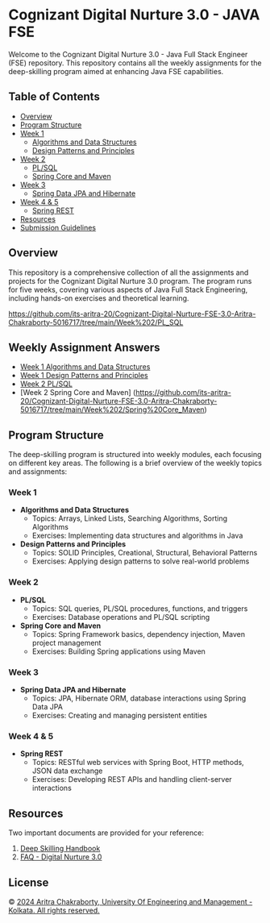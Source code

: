 # Cognizant Digital Nurture 3.0 - JAVA FSE

Welcome to the Cognizant Digital Nurture 3.0 - Java Full Stack Engineer (FSE) repository. This repository contains all the weekly assignments for the deep-skilling program aimed at enhancing Java FSE capabilities.

## Table of Contents
- [Overview](#overview)
- [Program Structure](#program-structure)
- [Week 1](#week-1)
  - [Algorithms and Data Structures](https://github.com/its-aritra-20/Cognizant-Digital-Nurture-FSE-3.0-Aritra-Chakraborty-5016717/blob/main/Assignment/Week%201_Algorthms_Data%20Structures.docx)
  - [Design Patterns and Principles](https://github.com/its-aritra-20/Cognizant-Digital-Nurture-FSE-3.0-Aritra-Chakraborty-5016717/blob/main/Assignment/Week%201_Design%20Patterns%20and%20Principles.docx)
- [Week 2](#week-2)
  - [PL/SQL](https://github.com/its-aritra-20/Cognizant-Digital-Nurture-FSE-3.0-Aritra-Chakraborty-5016717/blob/main/Assignment/Week%202_PLSQL.docx)
  - [Spring Core and Maven](https://github.com/its-aritra-20/Cognizant-Digital-Nurture-FSE-3.0-Aritra-Chakraborty-5016717/blob/main/Assignment/Week%202_Spring%20Core_Maven.docx)
- [Week 3](#week-3)
  - [Spring Data JPA and Hibernate](https://github.com/its-aritra-20/Cognizant-Digital-Nurture-FSE-3.0-Aritra-Chakraborty-5016717/blob/main/Assignment/Week%203_Spring%20Data%20JPA%20and%20Hibernate.docx)
- [Week 4 & 5](#week-4--5)
  - [Spring REST](https://github.com/its-aritra-20/Cognizant-Digital-Nurture-FSE-3.0-Aritra-Chakraborty-5016717/blob/main/Assignment/Week%204%2C%205_Spring%20REST.docx)
- [Resources](#resources)
- [Submission Guidelines](#submission-guidelines)
  
## Overview
This repository is a comprehensive collection of all the assignments and projects for the Cognizant Digital Nurture 3.0 program. The program runs for five weeks, covering various aspects of Java Full Stack Engineering, including hands-on exercises and theoretical learning. 

https://github.com/its-aritra-20/Cognizant-Digital-Nurture-FSE-3.0-Aritra-Chakraborty-5016717/tree/main/Week%202/PL_SQL

## Weekly Assignment Answers
- [Week 1 Algorithms and Data Structures](https://github.com/its-aritra-20/Cognizant-Digital-Nurture-FSE-3.0-Aritra-Chakraborty-5016717/tree/main/Week%201/Algorithms%20Data%20Structure)
- [Week 1 Design Patterns and Principles](https://github.com/its-aritra-20/Cognizant-Digital-Nurture-FSE-3.0-Aritra-Chakraborty-5016717/tree/main/Week%201/Design%20Patterns%20and%20Principles)
- [Week 2 PL/SQL ](https://github.com/its-aritra-20/Cognizant-Digital-Nurture-FSE-3.0-Aritra-Chakraborty-5016717/tree/main/Week%202/PL_SQL)
- [Week 2 Spring Core and Maven] (https://github.com/its-aritra-20/Cognizant-Digital-Nurture-FSE-3.0-Aritra-Chakraborty-5016717/tree/main/Week%202/Spring%20Core_Maven) 
  

## Program Structure
The deep-skilling program is structured into weekly modules, each focusing on different key areas. The following is a brief overview of the weekly topics and assignments:

### Week 1
- **Algorithms and Data Structures**
  - Topics: Arrays, Linked Lists, Searching Algorithms, Sorting Algorithms
  - Exercises: Implementing data structures and algorithms in Java
- **Design Patterns and Principles**
  - Topics: SOLID Principles, Creational, Structural, Behavioral Patterns
  - Exercises: Applying design patterns to solve real-world problems

### Week 2
- **PL/SQL**
  - Topics: SQL queries, PL/SQL procedures, functions, and triggers
  - Exercises: Database operations and PL/SQL scripting
- **Spring Core and Maven**
  - Topics: Spring Framework basics, dependency injection, Maven project management
  - Exercises: Building Spring applications using Maven

### Week 3
- **Spring Data JPA and Hibernate**
  - Topics: JPA, Hibernate ORM, database interactions using Spring Data JPA
  - Exercises: Creating and managing persistent entities

### Week 4 & 5
- **Spring REST**
  - Topics: RESTful web services with Spring Boot, HTTP methods, JSON data exchange
  - Exercises: Developing REST APIs and handling client-server interactions

## Resources
Two important documents are provided for your reference:
1. [Deep Skilling Handbook](https://github.com/its-aritra-20/Cognizant-Digital-Nurture-FSE-3.0-Aritra-Chakraborty-5016717/blob/main/DN3.0-Deepskilling-Handbook-Java-FSE.pdf)
2. [FAQ - Digital Nurture 3.0](https://github.com/its-aritra-20/Cognizant-Digital-Nurture-FSE-3.0-Aritra-Chakraborty-5016717/blob/main/FAQ%20-%20DN%203.0.pdf)
## License
© [2024 Aritra Chakraborty, University Of Engineering and Management - Kolkata. All rights reserved.](https://github.com/its-aritra-20/Cognizant-Digital-Nurture-FSE-3.0-Aritra-Chakraborty-5016717/blob/main/LICENSE.md)
